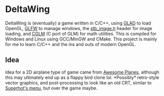 # DeltaWing
DeltaWing is (eventually) a game written in C/C++, using [GLAD](https://glad.dav1d.de/) to load OpenGL, [GLFW](https://www.glfw.org/) to manage windows, the [stb_image.h](https://github.com/nothings/stb/blob/master/stb_image.h) header for image loading, and [CGLM](https://github.com/recp/cglm) (C port of GLM) for math utilities. This is compiled for Windows and Linux using GCC/MinGW and CMake. This project is mainly for me to learn C/C++ and the ins and outs of modern OpenGL.

## Idea
Idea for a 2D airplane type of game came from [Awesome Planes](https://archive.org/details/awesomeplanes_flash), although this may ultimately end up as a flappy bird clone lol.
\*Possibly\* retro-style vector graphics, and post-processing to look like an old CRT, similar to [Superhot's menu](https://interfaceingame.com/screenshots/superhot-main-menu/), but over the game maybe.

